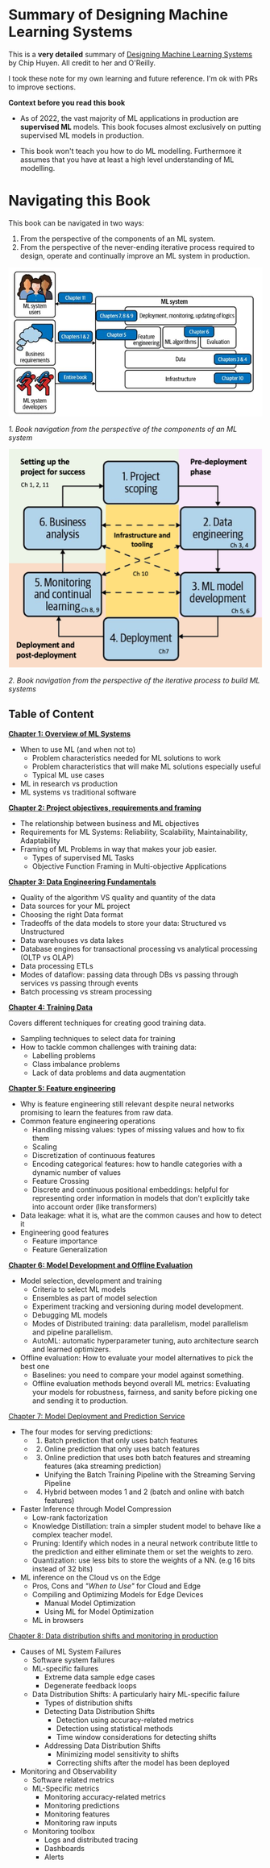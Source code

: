 # Summary of Designing Machine Learning Systems 
This is a **very detailed** summary of [Designing Machine Learning Systems](https://www.oreilly.com/library/view/designing-machine-learning/9781098107956/) by Chip Huyen. All credit to her and O'Reilly. 

I took these note for my own learning and future reference. I'm ok with PRs to improve sections.


**Context before you read this book**

- As of 2022, the vast majority of ML applications in production are **supervised ML** models. This book focuses almost exclusively on putting supervised ML models in production.

- This book won't teach you how to do ML modelling. Furthermore it assumes that you have at least a high level understanding of ML modelling. 


# Navigating this Book
This book can be navigated in two ways: 

1. From the perspective of the components of an ML system.
2. From the perspective of the never-ending iterative process required to design, operate and continually improve an ML system in production.


![components-of-an-ml-system](README.assets/components-of-an-ml-system.png)

*1. Book navigation from the perspective of the components of an ML system*


![Iterative Process](README.assets/iterative-process.png)

*2. Book navigation from the perspective of the iterative process to build ML systems*

## Table of Content

**[Chapter 1: Overview of ML Systems](01-overview-of-ml-systems.md)**
- When to use ML (and when not to)
  - Problem characteristics needed for ML solutions to work
  - Problem characteristics that will make ML solutions especially useful
  - Typical ML use cases
- ML in research vs production
- ML systems vs traditional software


**[Chapter 2: Project objectives, requirements and framing](02-project-objectives-requirements-and-framing.md)**
- The relationship between business and ML objectives 
- Requirements for ML Systems: Reliability, Scalability, Maintainability, Adaptability
- Framing of ML Problems in way that makes your job easier.
  - Types of supervised ML Tasks
  - Objective Function Framing in Multi-objective Applications


**[Chapter 3: Data Engineering Fundamentals](03-data-engineering-fundamentals.md)**
- Quality of the algorithm VS quality and quantity of the data
- Data sources for your ML project
- Choosing the right Data format
- Tradeoffs of the data models to store your data: Structured vs Unstructured
- Data warehouses vs data lakes
- Database engines for transactional processing vs analytical processing (OLTP vs OLAP)
- Data processing ETLs
- Modes of dataflow:  passing data through DBs vs passing through services vs passing through events
- Batch processing vs stream processing

**[Chapter 4: Training Data](04-training-data.md)**

Covers different techniques for creating good training data.
- Sampling techniques to select data for training
- How to tackle common challenges with training data:
	- Labelling problems
	- Class imbalance problems
	- Lack of data problems and data augmentation


**[Chapter 5: Feature engineering](05-feature-engineering.md)**
- Why is  feature engineering still relevant despite neural networks promising to learn the features from raw data.
- Common feature engineering operations
	- Handling missing values: types of missing values and how to fix them
	- Scaling
	- Discretization of continuous features
	- Encoding categorical features: how to handle categories with a dynamic number of values
	- Feature Crossing
	- Discrete and continuous positional embeddings:  helpful for representing order information in models that don't explicitly take into account order (like transformers)
- Data leakage: what it is, what are the common causes and how to detect it
- Engineering good features
	- Feature importance
	- Feature Generalization


**[Chapter 6: Model Development and Offline Evaluation](06-model-development-and-offline-evaluation.md)**
 - Model selection, development and training
	- Criteria to select ML models
	- Ensembles as part of model selection
	- Experiment tracking and versioning during model development.
	- Debugging ML models
	- Modes of Distributed training: data parallelism, model parallelism and pipeline parallelism.
	- AutoML: automatic hyperparameter tuning, auto architecture search and learned optimizers.
- Offline evaluation: How to evaluate your model alternatives to pick the best one
	- Baselines: you need to compare your model against something.
	- Offline evaluation methods beyond overall ML metrics:  Evaluating your models for robustness, fairness, and sanity before picking one and sending it to production.


[Chapter 7: Model Deployment and Prediction Service](07-model-deployment-and-prediction-service.md)
- The four modes for serving predictions:
	- 1) Batch prediction that only uses batch features
	- 2) Online prediction that only uses batch features
	- 3) Online prediction that uses both batch features and streaming features (aka streaming prediction)
		- Unifying the Batch Training Pipeline with the Streaming  Serving Pipeline 
	- 4) Hybrid between modes 1 and 2 (batch and online with batch features)
- Faster Inference through Model Compression
	- Low-rank factorization
	- Knowledge Distillation: train a simpler student model to behave like a complex teacher model.
	- Pruning: Identify which nodes in a neural network contribute little to the prediction and either eliminate them or set the weights to zero.
	- Quantization: use less bits to store the weights of a NN. (e.g 16 bits instead of 32 bits)
- ML inference on the Cloud vs on the Edge
	- Pros, Cons and *"When to Use"* for Cloud and Edge
	- Compiling and Optimizing Models for Edge Devices
		- Manual Model Optimization
		- Using ML for Model Optimization
	- ML in browsers

[Chapter 8: Data distribution shifts and monitoring in production](08-data-distribution-shifts-and%20monitoring-in-production.md)
- Causes of ML System Failures
	- Software system failures
	- ML-specific failures
		- Extreme data sample edge cases
		- Degenerate feedback loops
	- Data Distribution Shifts: A particularly hairy ML-specific failure
		- Types of distribution shifts
		- Detecting Data Distribution Shifts
			- Detection using accuracy-related metrics
			- Detection using statistical methods
			- Time window considerations for detecting shifts
		- Addressing Data Distribution Shifts
			- Minimizing model sensitivity to shifts
			- Correcting shifts after the model has been deployed
- Monitoring and Observability
	- Software related metrics
	- ML-Specific metrics
		- Monitoring accuracy-related metrics
		- Monitoring predictions
		- Monitoring features
		- Monitoring raw inputs
	- Monitoring toolbox
		- Logs and distributed tracing
		- Dashboards
		- Alerts
		